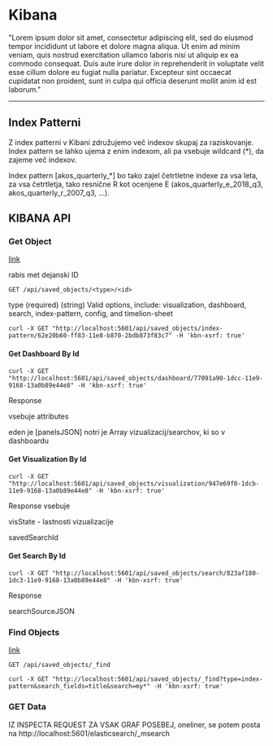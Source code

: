 # Kibana

"Lorem ipsum dolor sit amet, consectetur adipiscing elit, sed do eiusmod tempor incididunt ut labore et dolore magna aliqua. Ut enim ad minim veniam, quis nostrud exercitation ullamco laboris nisi ut aliquip ex ea commodo consequat. Duis aute irure dolor in reprehenderit in voluptate velit esse cillum dolore eu fugiat nulla pariatur. Excepteur sint occaecat cupidatat non proident, sunt in culpa qui officia deserunt mollit anim id est laborum."

---

## Index Patterni

Z index patterni v Kibani združujemo več indexov skupaj za raziskovanje.
Index pattern se lahko ujema z enim indexom, ali pa vsebuje wildcard (*), da zajeme več indexov.

Index pattern [akos_quarterly_*] bo tako zajel četrtletne indexe za vsa leta, za vsa četrtletja, tako resnične R kot ocenjene E (akos_quarterly_e_2018_q3, akos_quarterly_r_2007_q3, ...).


## KIBANA API

### Get Object
[link](https://www.elastic.co/guide/en/kibana/current/saved-objects-api-get.html)

rabis met dejanski ID

```
GET /api/saved_objects/<type>/<id>
```

type (required)
   (string) Valid options, include: visualization, dashboard, search, index-pattern, config, and timelion-sheet



```
curl -X GET "http://localhost:5601/api/saved_objects/index-pattern/62e20b60-ff83-11e8-b870-2bdb873f83c7" -H 'kbn-xsrf: true'
```


#### Get Dashboard By Id

```
curl -X GET "http://localhost:5601/api/saved_objects/dashboard/77091a90-1dcc-11e9-9168-13a0b89e44e8" -H 'kbn-xsrf: true'
```
Response

vsebuje attributes

eden je [panelsJSON]
notri je Array vizualizacij/searchov, ki so v dashboardu


#### Get Visualization By Id
```
curl -X GET "http://localhost:5601/api/saved_objects/visualization/947e69f0-1dcb-11e9-9168-13a0b89e44e8" -H 'kbn-xsrf: true'
```

Response
vsebuje

visState - lastnosti vizualizacije

savedSearchId

#### Get Search By Id

```
curl -X GET "http://localhost:5601/api/saved_objects/search/823af180-1dc3-11e9-9168-13a0b89e44e8" -H 'kbn-xsrf: true'
```
Response

searchSourceJSON

### Find Objects
[link](https://www.elastic.co/guide/en/kibana/current/saved-objects-api-find.html)

```
GET /api/saved_objects/_find
```


```
curl -X GET "http://localhost:5601/api/saved_objects/_find?type=index-pattern&search_fields=title&search=my*" -H 'kbn-xsrf: true'
```

### GET Data

IZ INSPECTA REQUEST ZA VSAK GRAF POSEBEJ, oneliner, se potem posta na http://localhost:5601/elasticsearch/_msearch
